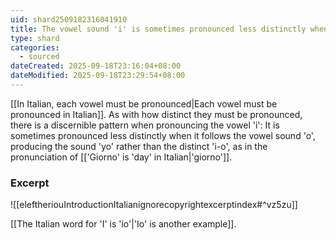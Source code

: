 ```yaml
---
uid: shard2509182316041910
title: The vowel sound 'i' is sometimes pronounced less distinctly when it follows the vowel sound 'o' in Italian, producing the sound 'yo' rather than the distinct 'i-o', as in the pronunciation of 'giorno'
type: shard
categories:
  - sourced
dateCreated: 2025-09-18T23:16:04+08:00
dateModified: 2025-09-18T23:29:54+08:00
---
```

[[In Italian, each vowel must be pronounced|Each vowel must be pronounced in Italian]]. As with how distinct they must be pronounced, there is a discernible pattern when pronouncing the vowel 'i': It is sometimes pronounced less distinctly when it follows the vowel sound 'o', producing the sound 'yo' rather than the distinct 'i-o', as in the pronunciation of [['Giorno' is 'day' in Italian|'giorno']].

### Excerpt
![[eleftheriouIntroductionItalianignorecopyrightexcerptindex#^vz5zu]]

[[The Italian word for 'I' is 'io'|'Io' is another example]].